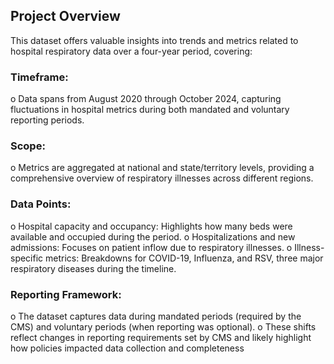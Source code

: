 ## Project Overview

This dataset offers valuable insights into trends and metrics related to hospital respiratory data over a four-year period, covering:

###	Timeframe:
  o	Data spans from August 2020 through October 2024, capturing fluctuations in hospital metrics during both mandated and voluntary reporting periods.
  
### Scope:
  o Metrics are aggregated at national and state/territory levels, providing a comprehensive overview of respiratory illnesses across different regions.

### Data Points:
  o	Hospital capacity and occupancy: Highlights how many beds were available and occupied during the period.
  o	Hospitalizations and new admissions: Focuses on patient inflow due to respiratory illnesses.
  o	Illness-specific metrics: Breakdowns for COVID-19, Influenza, and RSV, three major respiratory diseases during the timeline.

### Reporting Framework:
  o	The dataset captures data during mandated periods (required by the CMS) and voluntary periods (when reporting was optional).
  o	These shifts reflect changes in reporting requirements set by CMS and likely highlight how policies impacted data collection and completeness
